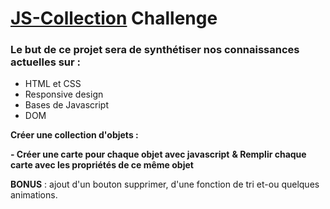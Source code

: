 # [JS-Collection](https://elibbth.github.io/JS-CollectionChallenge/) Challenge

### Le but de ce projet sera de synthétiser nos connaissances actuelles sur :

- HTML et CSS
- Responsive design
- Bases de Javascript
- DOM

**Créer une collection d'objets :**

**- Créer une carte pour chaque objet avec javascript**
**& Remplir chaque carte avec les propriétés de ce même objet** 

**BONUS** : ajout d'un bouton supprimer, d'une fonction de tri et-ou quelques animations.
